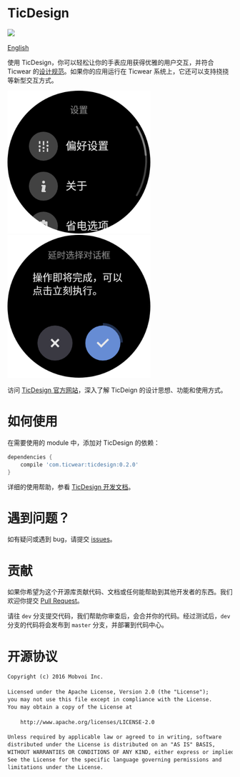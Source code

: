 # TicDesign

[![](https://api.bintray.com/packages/ticwear/maven/ticdesign/images/download.svg)](https://jcenter.bintray.com/com/ticwear/ticdesign/0.2.0/)

[English](ReadMe.md)

使用 TicDesign，你可以轻松让你的手表应用获得优雅的用户交互，并符合 Ticwear 的[设计规范][ticwear-design]。如果你的应用运行在 Ticwear 系统上，它还可以支持挠挠等新型交互方式。

<img src="art/settings.png" width="320">
<img src="art/delay-confirm-dialog.png" width="320">

访问 [TicDesign 官方网站][ticdesign-site]，深入了解 TicDeign 的设计思想、功能和使用方式。

# 如何使用

在需要使用的 module 中，添加对 TicDesign 的依赖：

``` gradle
dependencies {
    compile 'com.ticwear:ticdesign:0.2.0'
}
```

详细的使用帮助，参看 [TicDesign 开发文档][ticdesign-develop]。

# 遇到问题？

如有疑问或遇到 bug，请提交 [issues][ticdesign-issues]。

# 贡献

如果你希望为这个开源库贡献代码、文档或任何能帮助到其他开发者的东西。我们欢迎你提交 [Pull Request][ticdesign-pr]。

请往 `dev` 分支提交代码，我们帮助你审查后，会合并你的代码。经过测试后，`dev` 分支的代码将会发布到 `master` 分支，并部署到代码中心。

# 开源协议

``` txt
Copyright (c) 2016 Mobvoi Inc.

Licensed under the Apache License, Version 2.0 (the "License");
you may not use this file except in compliance with the License.
You may obtain a copy of the License at

    http://www.apache.org/licenses/LICENSE-2.0

Unless required by applicable law or agreed to in writing, software
distributed under the License is distributed on an "AS IS" BASIS,
WITHOUT WARRANTIES OR CONDITIONS OF ANY KIND, either express or implied.
See the License for the specific language governing permissions and
limitations under the License.
```

[ticwear-design]: http://developer.ticwear.com/doc/guideline
[ticdesign-site]: #
[ticdesign-develop]: doc/ReadMe.md
[ticdesign-issues]: https://github.com/mobvoi/TicDesign/issues
[ticdesign-pr]: https://github.com/mobvoi/TicDesign/pulls

